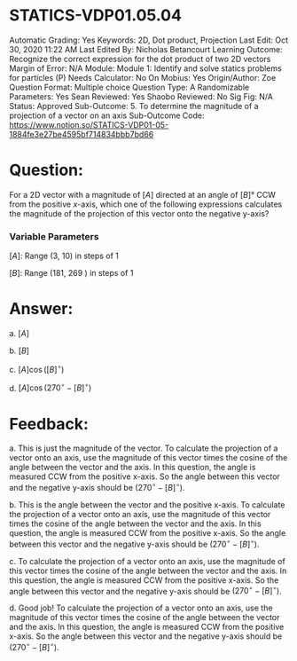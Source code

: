 # STATICS-VDP01.05.04

Automatic Grading: Yes
Keywords: 2D, Dot product, Projection
Last Edit: Oct 30, 2020 11:22 AM
Last Edited By: Nicholas Betancourt
Learning Outcome: Recognize the correct expression for the dot product of two 2D vectors
Margin of Error: N/A
Module: Module 1: Identify and solve statics problems for particles (P)
Needs Calculator: No
On Mobius: Yes
Origin/Author: Zoe
Question Format: Multiple choice
Question Type: A
Randomizable Parameters: Yes
Sean Reviewed: Yes
Shaobo Reviewed: No
Sig Fig: N/A
Status: Approved
Sub-Outcome: 5. To determine the magnitude of a projection of a vector on an axis
Sub-Outcome Code: https://www.notion.so/STATICS-VDP01-05-1884fe3e27be4595bf714834bbb7bd66

# Question:

For a 2D vector with a magnitude of $[A]$ directed at an angle of $[B]$° CCW from the positive $x$-axis, which one of the following expressions calculates the magnitude of the projection of this vector onto the negative y-axis?

### Variable Parameters

$[A]:$ Range (3, 10) in steps of 1

$[B]:$ Range (181, 269 ) in steps of 1

# Answer:

a. $[A]$

b. $[B]$

c.  $[A]\cos([B]^\circ)$

d.  $[A]\cos(270^\circ-[B]^\circ)$

# Feedback:

a. This is just the magnitude of the vector. To calculate the projection of a vector onto an axis, use the magnitude of this vector times the cosine of the angle between the vector and the axis. In this question, the angle is measured CCW from the positive x-axis. So the angle between this vector and the negative y-axis should be $(270^\circ-[B]^\circ)$.

b. This is the angle between the vector and the positive x-axis. To calculate the projection of a vector onto an axis, use the magnitude of this vector times the cosine of the angle between the vector and the axis. In this question, the angle is measured CCW from the positive x-axis. So the angle between this vector and the negative y-axis should be $(270^\circ-[B]^\circ)$.

c. To calculate the projection of a vector onto an axis, use the magnitude of this vector times the cosine of the angle between the vector and the axis. In this question, the angle is measured CCW from the positive x-axis. So the angle between this vector and the negative y-axis should be $(270^\circ-[B]^\circ)$.

d. Good job! To calculate the projection of a vector onto an axis, use the magnitude of this vector times the cosine of the angle between the vector and the axis. In this question, the angle is measured CCW from the positive x-axis. So the angle between this vector and the negative y-axis should be $(270^\circ-[B]^\circ)$.